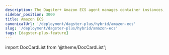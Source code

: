 ```yaml
---
description: The Dagster+ Amazon ECS agent manages container instances, enables communication with ECS service, and supports task lifecycle operations on AWS infrastructure.
sidebar_position: 3000
title: Amazon ECS
canonicalUrl: '/deployment/dagster-plus/hybrid/amazon-ecs'
slug: '/deployment/dagster-plus/hybrid/amazon-ecs'
tags: [dagster-plus-feature]
---
```


import DocCardList from '@theme/DocCardList';

<DocCardList />
